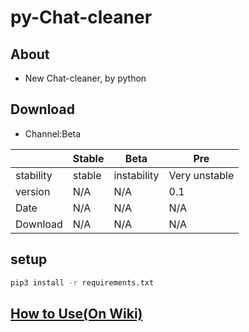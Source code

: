 # py-Chat-cleaner
## About
- New Chat-cleaner, by python

## Download

- Channel:Beta

|           | Stable | Beta        | Pre           |
| --------- | ------ | ----------- | ------------- |
| stability | stable | instability | Very unstable |
| version   | N/A    | N/A         | 0.1           |
| Date      | N/A    | N/A         | N/A           |
| Download  | N/A    | N/A         | N/A           |

## setup

```bash
pip3 install -r requirements.txt
```

## [How to Use(On Wiki)](https://github.com/WU-PIN-JUI/py-Chat-cleaner/wiki)
